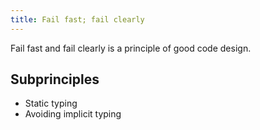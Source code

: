 ```yaml
---
title: Fail fast; fail clearly
---
```


Fail fast and fail clearly is a principle of good code design.


## Subprinciples

* Static typing
* Avoiding implicit typing
